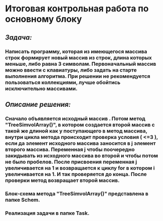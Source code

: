 # **Итоговая контрольная работа по основному блоку**

## *Задача:*

### Написать программу, которая из имеющегося массива строк формирует новый массив из строк, длина которых меньше, либо равна 3 символам. Первоначальный массив можно ввести с клавиатуры, либо задать на старте выполнения алгоритма. При решении не рекомендуется пользоваться коллекциями, лучше обойтись исключительно массивами.

## *Описание решения:*

### Сначало объявляется исходный массив . Потом метод "TreeSimvolArray()", в котором создается второй массив с такой же длиной как у поступающего в метод массива, внутри цикла метода происходит проверка условия ( <=3 ), если да элемент исходного массива заносится в j элемент второго массива. Переменная j чтобы поочередно закидывать из исходного массива во второй и чтобы потом не было пробелов. После присвоения переменная j увеличивается  на 1 и возвращается к циклу for в котором i увеличивается на 1. И так проверяется до конца. После проверки метод возвращает второй массив.

### Блок-схема метода "TreeSimvolArray()" представлена в папке Schem.

### Реализация задачи в папке Task.